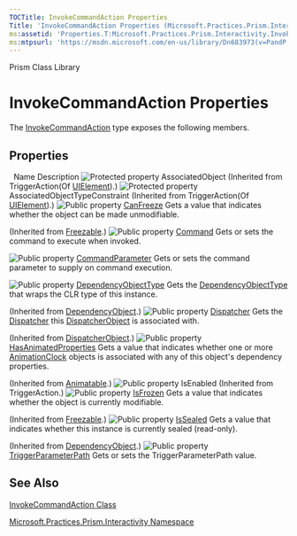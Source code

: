 ```yaml
---
TOCTitle: InvokeCommandAction Properties
Title: 'InvokeCommandAction Properties (Microsoft.Practices.Prism.Interactivity)'
ms:assetid: 'Properties.T:Microsoft.Practices.Prism.Interactivity.InvokeCommandAction'
ms:mtpsurl: 'https://msdn.microsoft.com/en-us/library/Dn683973(v=PandP.50)'
---
```


Prism Class Library

# InvokeCommandAction Properties

The [InvokeCommandAction](https://msdn.microsoft.com/en-us/library/microsoft.practices.prism.interactivity.invokecommandaction(v=pandp.50)) type exposes the following members.

## Properties

 
Name
Description
![](https://msdn.microsoft.com/en-us/Dn683973.protproperty(en-us,PandP.50).gif "Protected property")
AssociatedObject
(Inherited from TriggerAction(Of [UIElement](http://msdn2.microsoft.com/en-us/library/ms590078)).)
![](https://msdn.microsoft.com/en-us/Dn683973.protproperty(en-us,PandP.50).gif "Protected property")
AssociatedObjectTypeConstraint
(Inherited from TriggerAction(Of [UIElement](http://msdn2.microsoft.com/en-us/library/ms590078)).)
![](https://msdn.microsoft.com/en-us/Dn683973.pubproperty(en-us,PandP.50).gif "Public property")
[CanFreeze](http://msdn2.microsoft.com/en-us/library/ms600923)
Gets a value that indicates whether the object can be made unmodifiable.

(Inherited from [Freezable](http://msdn2.microsoft.com/en-us/library/ms602734).)
![](https://msdn.microsoft.com/en-us/Dn683973.pubproperty(en-us,PandP.50).gif "Public property")
[Command](https://msdn.microsoft.com/en-us/library/microsoft.practices.prism.interactivity.invokecommandaction.command(v=pandp.50))
Gets or sets the command to execute when invoked.

![](https://msdn.microsoft.com/en-us/Dn683973.pubproperty(en-us,PandP.50).gif "Public property")
[CommandParameter](https://msdn.microsoft.com/en-us/library/microsoft.practices.prism.interactivity.invokecommandaction.commandparameter(v=pandp.50))
Gets or sets the command parameter to supply on command execution.

![](https://msdn.microsoft.com/en-us/Dn683973.pubproperty(en-us,PandP.50).gif "Public property")
[DependencyObjectType](http://msdn2.microsoft.com/en-us/library/ms600674)
Gets the [DependencyObjectType](http://msdn2.microsoft.com/en-us/library/ms589310) that wraps the CLR type of this instance. 

(Inherited from [DependencyObject](http://msdn2.microsoft.com/en-us/library/ms589309).)
![](https://msdn.microsoft.com/en-us/Dn683973.pubproperty(en-us,PandP.50).gif "Public property")
[Dispatcher](http://msdn2.microsoft.com/en-us/library/ms605656)
Gets the [Dispatcher](http://msdn2.microsoft.com/en-us/library/ms615907) this [DispatcherObject](http://msdn2.microsoft.com/en-us/library/ms615925) is associated with.

(Inherited from [DispatcherObject](http://msdn2.microsoft.com/en-us/library/ms615925).)
![](https://msdn.microsoft.com/en-us/Dn683973.pubproperty(en-us,PandP.50).gif "Public property")
[HasAnimatedProperties](http://msdn2.microsoft.com/en-us/library/ms616442)
Gets a value that indicates whether one or more [AnimationClock](http://msdn2.microsoft.com/en-us/library/ms618394) objects is associated with any of this object's dependency properties.

(Inherited from [Animatable](http://msdn2.microsoft.com/en-us/library/ms618388).)
![](https://msdn.microsoft.com/en-us/Dn683973.pubproperty(en-us,PandP.50).gif "Public property")
IsEnabled
(Inherited from TriggerAction.)
![](https://msdn.microsoft.com/en-us/Dn683973.pubproperty(en-us,PandP.50).gif "Public property")
[IsFrozen](http://msdn2.microsoft.com/en-us/library/ms600924)
Gets a value that indicates whether the object is currently modifiable.

(Inherited from [Freezable](http://msdn2.microsoft.com/en-us/library/ms602734).)
![](https://msdn.microsoft.com/en-us/Dn683973.pubproperty(en-us,PandP.50).gif "Public property")
[IsSealed](http://msdn2.microsoft.com/en-us/library/ms600677)
Gets a value that indicates whether this instance is currently sealed (read-only).

(Inherited from [DependencyObject](http://msdn2.microsoft.com/en-us/library/ms589309).)
![](https://msdn.microsoft.com/en-us/Dn683973.pubproperty(en-us,PandP.50).gif "Public property")
[TriggerParameterPath](https://msdn.microsoft.com/en-us/library/microsoft.practices.prism.interactivity.invokecommandaction.triggerparameterpath(v=pandp.50))
Gets or sets the TriggerParameterPath value.

## See Also


[InvokeCommandAction Class](https://msdn.microsoft.com/en-us/library/microsoft.practices.prism.interactivity.invokecommandaction(v=pandp.50))

[Microsoft.Practices.Prism.Interactivity Namespace](https://msdn.microsoft.com/en-us/library/microsoft.practices.prism.interactivity(v=pandp.50))
